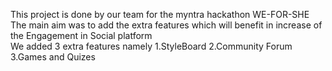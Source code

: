 This project is done by our team for the myntra hackathon WE-FOR-SHE
The main aim was to add the extra features which will benefit in increase of the Engagement in Social platform\
We added 3 extra features namely 1.StyleBoard 2.Community Forum 3.Games and Quizes

